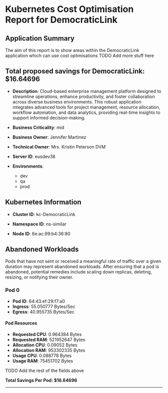 # Kubernetes Cost Optimisation Report for DemocraticLink

## Application Summary

The aim of this report is to show areas within the DemocraticLink application which can use cost optimisations 
 TODO Add more stuff here

## Total proposed savings for DemocraticLink: $16.64696

- **Description**: Cloud-based enterprise management platform designed to streamline operations, enhance productivity, and foster collaboration across diverse business environments. This robust application integrates advanced tools for project management, resource allocation, workflow automation, and data analytics, providing real-time insights to support informed decision-making.

- **Business Criticality**: mid

- **Business Owner**: Jennifer Martinez

- **Technical Owner**: Mrs. Kristin Peterson DVM

- **Server ID**: eusdev38

- **Environments**: 
	 - dev
	- qa
	- prod

## Kubernetes Information
- **Cluster ID**: kc-DemocraticLink

- **Namespace ID**: ns-similar

- **Node ID**: 6e:ac:99:b4:36:80

## Abandoned Workloads
Pods that have not sent or received a meaningful rate of traffic over a given duration may represent abandoned workloads. After ensuring that a pod is abandoned, potential remedies include scaling down replicas, deleting, resizing, or notifying their owner.

### Pod 0
- **Pod ID**: 64:43:ef:29:f7:a0
- **Ingress**: 55.050777 Bytes/Sec
- **Egress**: 40.955735 Bytes/Sec
#### Pod Resources
- **Requested CPU**: 0.964384 Bytes
- **Requested RAM**: 521952647 Bytes
- **Allocation CPU**: 0.09052 Bytes
- **Allocation RAM**: 953302335 Bytes
- **Usage CPU**: 0.088778 Bytes
- **Usage RAM**: 75451702 Bytes




 TODO Add the rest of the fields above


**Total Savings Per Pod: $16.64696**


---
